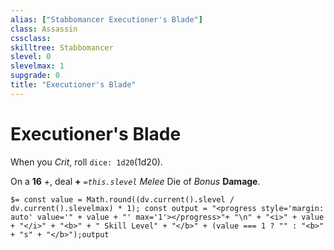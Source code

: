 ```yaml
---
alias: ["Stabbomancer Executioner's Blade"]
class: Assassin
cssclass: 
skilltree: Stabbomancer
slevel: 0
slevelmax: 1
supgrade: 0
title: "Executioner's Blade"
---
```


# Executioner's Blade
When you *Crit*, roll `dice: 1d20`(1d20).

On a **16** *+*, deal **+** *`=this.slevel`* *Melee* Die of *Bonus* **Damage**.

`$= const value = Math.round((dv.current().slevel / dv.current().slevelmax) * 1); const output = "<progress style='margin: auto' value='" + value + "' max='1'></progress>"+ "\n" + "<i>" + value + "</i>" + "<b>" + " Skill Level" + "</b>" + (value === 1 ? "" : "<b>" + "s" + "</b>");output`